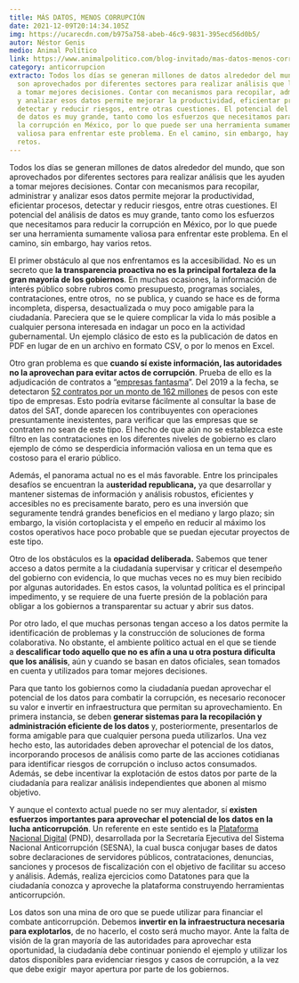 ```yaml
---
title: MÁS DATOS, MENOS CORRUPCIÓN
date: 2021-12-09T20:14:34.105Z
img: https://ucarecdn.com/b975a758-abeb-46c9-9831-395ecd56d0b5/
autor: Néstor Genis
medio: Animal Político
link: https://www.animalpolitico.com/blog-invitado/mas-datos-menos-corrupcion/
category: anticorrupcion
extracto: Todos los días se generan millones de datos alrededor del mundo, que
  son aprovechados por diferentes sectores para realizar análisis que les ayuden
  a tomar mejores decisiones. Contar con mecanismos para recopilar, administrar
  y analizar esos datos permite mejorar la productividad, eficientar procesos,
  detectar y reducir riesgos, entre otras cuestiones. El potencial del análisis
  de datos es muy grande, tanto como los esfuerzos que necesitamos para reducir
  la corrupción en México, por lo que puede ser una herramienta sumamente
  valiosa para enfrentar este problema. En el camino, sin embargo, hay varios
  retos.
---
```

<!--StartFragment-->

Todos los días se generan millones de datos alrededor del mundo, que son aprovechados por diferentes sectores para realizar análisis que les ayuden a tomar mejores decisiones. Contar con mecanismos para recopilar, administrar y analizar esos datos permite mejorar la productividad, eficientar procesos, detectar y reducir riesgos, entre otras cuestiones. El potencial del análisis de datos es muy grande, tanto como los esfuerzos que necesitamos para reducir la corrupción en México, por lo que puede ser una herramienta sumamente valiosa para enfrentar este problema. En el camino, sin embargo, hay varios retos.

El primer obstáculo al que nos enfrentamos es la accesibilidad. No es un secreto que **la transparencia proactiva no es la principal fortaleza de la gran mayoría de los gobiernos**. En muchas ocasiones, la información de interés público sobre rubros como presupuesto, programas sociales, contrataciones, entre otros,  no se publica, y cuando se hace es de forma incompleta, dispersa, desactualizada o muy poco amigable para la ciudadanía. Pareciera que se le quiere complicar la vida lo más posible a cualquier persona interesada en indagar un poco en la actividad gubernamental. Un ejemplo clásico de esto es la publicación de datos en PDF en lugar de en un archivo en formato CSV, o por lo menos en Excel.

Otro gran problema es que **cuando sí existe información, las autoridades no la aprovechan para evitar actos de corrupción**. Prueba de ello es la adjudicación de contratos a “[empresas fantasma](http://omawww.sat.gob.mx/cifras_sat/Paginas/datos/vinculo.html?page=ListCompleta69B.html)”. Del 2019 a la fecha, se detectaron [52 contratos por un monto de 162 millones](https://contralacorrupcion.mx/compranet-al-tercer-trimestre-de-2021-discrecionalidad-y-empresas-fantasma-en-la-4t) de pesos con este tipo de empresas. Esto podría evitarse fácilmente al consultar la base de datos del SAT, donde aparecen los contribuyentes con operaciones presuntamente inexistentes, para verificar que las empresas que se contraten no sean de este tipo. El hecho de que aún no se establezca este filtro en las contrataciones en los diferentes niveles de gobierno es claro ejemplo de cómo se desperdicia información valiosa en un tema que es costoso para el erario público.

Además, el panorama actual no es el más favorable. Entre los principales desafíos se encuentran la a**usteridad republicana,** ya que desarrollar y mantener sistemas de información y análisis robustos, eficientes y accesibles no es precisamente barato, pero es una inversión que seguramente tendrá grandes beneficios en el mediano y largo plazo; sin embargo, la visión cortoplacista y el empeño en reducir al máximo los costos operativos hace poco probable que se puedan ejecutar proyectos de este tipo.

Otro de los obstáculos es la **opacidad deliberada.** Sabemos que tener acceso a datos permite a la ciudadanía supervisar y criticar el desempeño del gobierno con evidencia, lo que muchas veces no es muy bien recibido por algunas autoridades. En estos casos, la voluntad política es el principal impedimento, y se requiere de una fuerte presión de la población para obligar a los gobiernos a transparentar su actuar y abrir sus datos.

Por otro lado, el que muchas personas tengan acceso a los datos permite la identificación de problemas y la construcción de soluciones de forma colaborativa. No obstante, el ambiente político actual en el que se tiende a **descalificar todo aquello que no es afín a una u otra postura dificulta que los análisis**, aún y cuando se basan en datos oficiales, sean tomados en cuenta y utilizados para tomar mejores decisiones.

Para que tanto los gobiernos como la ciudadanía puedan aprovechar el potencial de los datos para combatir la corrupción, es necesario reconocer su valor e invertir en infraestructura que permitan su aprovechamiento. En primera instancia, se deben **generar sistemas para la recopilación y administración eficiente de los datos** y, posteriormente, presentarlos de forma amigable para que cualquier persona pueda utilizarlos. Una vez hecho esto, las autoridades deben aprovechar el potencial de los datos, incorporando procesos de análisis como parte de las acciones cotidianas para identificar riesgos de corrupción o incluso actos consumados. Además, se debe incentivar la explotación de estos datos por parte de la ciudadanía para realizar análisis independientes que abonen al mismo objetivo.

Y aunque el contexto actual puede no ser muy alentador, sí **existen esfuerzos importantes para aprovechar el potencial de los datos en la lucha anticorrupción**. Un referente en este sentido es la [Plataforma Nacional Digital](https://www.plataformadigitalnacional.org/) (PND), desarrollada por la Secretaría Ejecutiva del Sistema Nacional Anticorrupción (SESNA), la cual busca conjugar bases de datos sobre declaraciones de servidores públicos, contrataciones, denuncias, sanciones y procesos de fiscalización con el objetivo de facilitar su acceso y análisis. Además, realiza ejercicios como Datatones para que la ciudadanía conozca y aproveche la plataforma construyendo herramientas anticorrupción.

Los datos son una mina de oro que se puede utilizar para financiar el combate anticorrupción. Debemos **invertir en la infraestructura necesaria para explotarlos**, de no hacerlo, el costo será mucho mayor. Ante la falta de visión de la gran mayoría de las autoridades para aprovechar esta oportunidad, la ciudadanía debe continuar poniendo el ejemplo y utilizar los datos disponibles para evidenciar riesgos y casos de corrupción, a la vez que debe exigir  mayor apertura por parte de los gobiernos.

<!--EndFragment-->